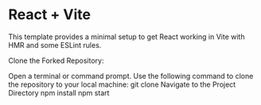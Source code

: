 # React + Vite

This template provides a minimal setup to get React working in Vite with HMR and some ESLint rules.

Clone the Forked Repository:

Open a terminal or command prompt.
Use the following command to clone the repository to your local machine:
git clone
Navigate to the Project Directory
npm install
npm start
